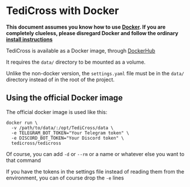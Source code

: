 TediCross with Docker
=====================

**This document assumes you know how to use [Docker](https://en.wikipedia.org/wiki/Docker_(software)). If you are completely clueless, please disregard Docker and follow the ordinary [install instructions](README.md#step-by-step-installation)**

TediCross is available as a Docker image, through [DockerHub](https://cloud.docker.com/u/tedicross/repository/docker/tedicross/tedicross)

It requires the `data/` directory to be mounted as a volume.

Unlike the non-docker version, the `settings.yaml` file must be in the `data/` directory instead of in the root of the project.

Using the official Docker image
-------------------------------

The official docker image is used  like this:

```
docker run \
  -v /path/to/data/:/opt/TediCross/data \
  -e TELEGRAM_BOT_TOKEN="Your Telegram token" \
  -e DISCORD_BOT_TOKEN="Your Discord token" \
  tedicross/tedicross
```

Of course, you can add `-d` or `--rm` or a name or whatever else you want to that command

If you have the tokens in the settings file instead of reading them from the environment, you can of course drop the `-e` lines
